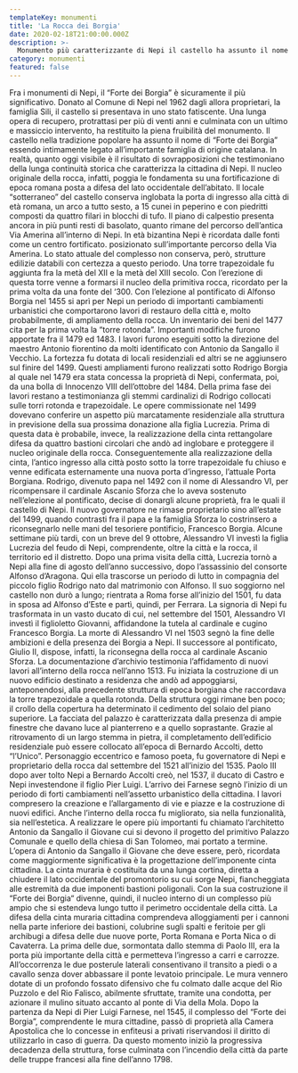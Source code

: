 ```yaml
---
templateKey: monumenti
title: 'La Rocca dei Borgia'
date: 2020-02-18T21:00:00.000Z
description: >-
  Monumento più caratterizzante di Nepi il castello ha assunto il nome di “Forte dei Borgia” perché legato all’importante famiglia catalana. Quanto oggi visibile è il risultato di sovrapposizioni che testimoniano della lunga continuità storica che caratterizza la cittadina di Nepi.
category: monumenti
featured: false
---
```

Fra i monumenti di Nepi, il “Forte dei Borgia” è sicuramente il più significativo. Donato al Comune di Nepi nel 1962 dagli allora proprietari, la famiglia Sili, il castello si presentava in uno stato fatiscente. Una lunga opera di recupero, protrattasi per più di venti anni e culminata con un ultimo e massiccio intervento, ha restituito la piena fruibilità del monumento.
Il castello nella tradizione popolare ha assunto il nome di “Forte dei Borgia” essendo intimamente legato all’importante famiglia di origine catalana. In realtà,  quanto oggi visibile è il risultato di sovrapposizioni che testimoniano della lunga continuità storica che caratterizza la cittadina di Nepi.
Il nucleo originale della rocca, infatti, poggia le fondamenta su una fortificazione di epoca romana posta a difesa del lato occidentale dell’abitato.  Il locale “sotterraneo” del castello conserva inglobata la porta di ingresso alla città di età romana,   un arco a tutto sesto, a 15 cunei in peperino e con piedritti composti da quattro filari in blocchi di tufo. Il piano di calpestio presenta ancora in più punti resti di basolato, quanto rimane del percorso dell’antica Via Amerina all’interno di Nepi.
In età bizantina Nepi è ricordata dalle fonti come un centro fortificato. posizionato sull’importante percorso della Via Amerina. Lo stato attuale del complesso non  conserva, però, strutture edilizie databili con certezza a questo periodo.
Una torre trapezoidale fu aggiunta fra la metà del XII e la metà del XIII secolo. Con l’erezione di questa torre venne a formarsi il nucleo della  primitiva rocca, ricordato per la prima volta da una fonte del ‘300.   Con l’elezione al pontificato di Alfonso Borgia nel 1455 si aprì per Nepi un periodo di importanti cambiamenti urbanistici che comportarono lavori di restauro della città  e, molto probabilmente, di ampliamento della rocca. Un inventario dei beni del 1477 cita per la prima volta la “torre rotonda”.
Importanti modifiche furono apportate fra il 1479 ed 1483. I lavori furono eseguiti sotto la direzione del maestro Antonio fiorentino da molti identificato con Antonio da Sangallo il Vecchio. La fortezza fu dotata di locali residenziali ed altri se ne aggiunsero sul finire del 1499.
Questi ampliamenti furono realizzati sotto Rodrigo Borgia al quale nel 1479 era stata concessa la proprietà di Nepi, confermata, poi, da una bolla di Innocenzo VIII dell’ottobre del 1484. Della prima fase dei lavori restano a testimonianza gli stemmi cardinalizi di Rodrigo collocati sulle torri rotonda e trapezoidale.
Le opere commissionate nel 1499 dovevano conferire un aspetto più marcatamente residenziale alla struttura in previsione della sua prossima donazione alla figlia Lucrezia. Prima di questa data è probabile, invece, la realizzazione della cinta rettangolare difesa da quattro bastioni circolari che andò ad inglobare e proteggere il nucleo originale della rocca.
Conseguentemente alla realizzazione della cinta, l’antico ingresso alla città posto sotto la
torre trapezoidale fu chiuso e venne edificata esternamente una nuova porta d’ingresso, l’attuale Porta Borgiana.
Rodrigo, divenuto papa nel 1492 con il nome di Alessandro VI,  per ricompensare il cardinale Ascanio Sforza che lo aveva sostenuto nell’elezione al pontificato, decise di donargli alcune proprietà, fra le quali il castello di Nepi.
Il nuovo governatore ne rimase proprietario   sino all’estate del 1499, quando contrasti fra il papa e la famiglia Sforza lo costrinsero a riconsegnarlo nelle mani del tesoriere pontificio, Francesco Borgia.
Alcune settimane più tardi,  con un breve del 9 ottobre, Alessandro VI  investì la figlia Lucrezia del feudo di Nepi, comprendente, oltre la città e la rocca, il territorio ed il distretto.
Dopo una prima visita della città, Lucrezia tornò a Nepi alla fine di agosto dell’anno successivo, dopo l’assassinio del consorte Alfonso d’Aragona. Qui ella trascorse un periodo di lutto in compagnia del piccolo figlio Rodrigo nato dal matrimonio con Alfonso. Il suo soggiorno nel castello non durò a lungo; rientrata a Roma forse all’inizio del 1501, fu data in sposa ad Alfonso d’Este e partì, quindi, per Ferrara. La signoria di Nepi fu trasformata in un vasto ducato di cui, nel settembre del 1501, Alessandro VI investì il figlioletto Giovanni, affidandone la tutela al cardinale e cugino Francesco Borgia.   La   morte di Alessandro VI nel 1503 segnò la fine delle ambizioni e della presenza dei Borgia a Nepi. Il successore al pontificato, Giulio II, dispose, infatti, la riconsegna della rocca al cardinale Ascanio Sforza.
La documentazione d’archivio testimonia l’affidamento di nuovi lavori all’interno della rocca nell’anno 1513.
Fu iniziata la costruzione di  un nuovo edificio destinato a residenza che andò ad appoggiarsi, anteponendosi, alla precedente struttura di epoca borgiana che raccordava la torre trapezoidale a quella rotonda.
Della struttura oggi rimane ben poco; il crollo della copertura ha determinato il cedimento del solaio del piano superiore. La facciata del palazzo è caratterizzata dalla presenza di ampie finestre che davano luce al pianterreno e a quello soprastante.
Grazie al ritrovamento di un largo stemma in pietra, il completamento dell’edificio residenziale può essere collocato all’epoca di Bernardo Accolti, detto “l’Unico”.
Personaggio eccentrico e famoso poeta, fu governatore di Nepi e proprietario della rocca dal settembre del 1521 all’inizio del 1535.
Paolo III dopo aver tolto Nepi a Bernardo Accolti creò, nel 1537, il ducato di Castro e Nepi investendone il figlio Pier Luigi.
L’arrivo dei Farnese segnò l’inizio di un periodo di forti cambiamenti nell’assetto urbanistico della cittadina. I lavori compresero la creazione e l’allargamento di vie e piazze e la costruzione di nuovi edifici. Anche l’interno della rocca fu migliorato, sia nella funzionalità, sia nell’estetica. A realizzare le opere più importanti fu chiamato l’architetto Antonio da Sangallo il Giovane cui si devono il progetto del primitivo Palazzo Comunale e quello della chiesa di San Tolomeo, mai portato a termine.
L’opera di Antonio da Sangallo il Giovane che deve essere, però, ricordata come maggiormente significativa è la progettazione dell’imponente cinta cittadina.
La cinta muraria è costituita da una lunga cortina, diretta a chiudere il lato occidentale del promontorio su cui sorge Nepi, fiancheggiata alle estremità da due imponenti bastioni poligonali.
 Con la sua costruzione il “Forte dei Borgia“ divenne, quindi, il nucleo interno di un complesso più ampio che si estendeva lungo tutto il perimetro occidentale della città.
La difesa della cinta muraria cittadina comprendeva alloggiamenti per i cannoni nella parte inferiore dei bastioni, colubrine sugli spalti e feritoie per gli archibugi a difesa delle due nuove porte, Porta Romana e Porta Nica o di Cavaterra.
La prima delle due, sormontata dallo stemma di Paolo III, era la porta più importante della città e permetteva l’ingresso a carri e carrozze. All’occorrenza le due posterule laterali consentivano il transito a piedi o a cavallo senza dover abbassare il ponte levatoio principale.
Le mura vennero dotate di un profondo fossato difensivo che fu colmato dalle acque del Rio Puzzolo e del Rio Falisco, abilmente sfruttate, tramite una condotta, per azionare il mulino situato accanto al ponte di Via della Mola.
Dopo la partenza da Nepi di Pier Luigi Farnese, nel 1545, il complesso del “Forte dei Borgia”, comprendente le mura cittadine, passò di proprietà alla Camera Apostolica che lo concesse in enfiteusi a privati riservandosi il diritto di utilizzarlo in caso di guerra. Da questo momento iniziò la progressiva decadenza della struttura,  forse culminata con l’incendio della città da parte delle truppe francesi alla fine dell’anno 1798.